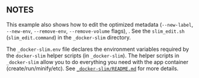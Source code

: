 ## NOTES

This example also shows how to edit the optimized metadata (`--new-label`, `--new-env`, `--remove-env`, `--remove-volume` flags), . See the `slim_edit.sh` (`slim_edit.command`) in the `_docker-slim` directory.

The `_docker-slim.env` file declares the environment variables required by the `docker-slim` helper scripts (in `_docker-slim`). The helper scripts in `_docker-slim` allow you to do everything you need with the app container (create/run/minify/etc). See [`_docker-slim/README.md`](_docker-slim/README.md) for more details.
